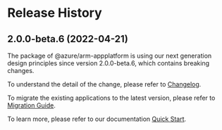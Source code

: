 # Release History
    
## 2.0.0-beta.6 (2022-04-21)

The package of @azure/arm-appplatform is using our next generation design principles since version 2.0.0-beta.6, which contains breaking changes.

To understand the detail of the change, please refer to [Changelog](https://aka.ms/js-track2-changelog).

To migrate the existing applications to the latest version, please refer to [Migration Guide](https://aka.ms/js-track2-migration-guide).

To learn more, please refer to our documentation [Quick Start](https://aka.ms/js-track2-quickstart).
